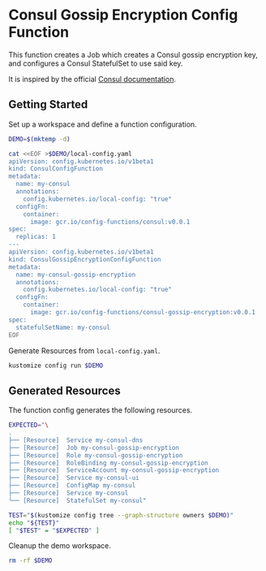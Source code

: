 [docs]: https://learn.hashicorp.com/consul/security-networking/agent-encryption

# Consul Gossip Encryption Config Function

This function creates a Job which creates a Consul gossip encryption key, and
configures a Consul StatefulSet to use said key.

It is inspired by the official [Consul documentation](docs).

## Getting Started

Set up a workspace and define a function configuration.
<!-- @createFunctionConfig @test -->
```sh
DEMO=$(mktemp -d)

cat <<EOF >$DEMO/local-config.yaml
apiVersion: config.kubernetes.io/v1beta1
kind: ConsulConfigFunction
metadata:
  name: my-consul
  annotations:
    config.kubernetes.io/local-config: "true"
  configFn:
    container:
      image: gcr.io/config-functions/consul:v0.0.1
spec:
  replicas: 1
---
apiVersion: config.kubernetes.io/v1beta1
kind: ConsulGossipEncryptionConfigFunction
metadata:
  name: my-consul-gossip-encryption
  annotations:
    config.kubernetes.io/local-config: "true"
  configFn:
    container:
      image: gcr.io/config-functions/consul-gossip-encryption:v0.0.1
spec:
  statefulSetName: my-consul
EOF
```

Generate Resources from `local-config.yaml`.
<!-- @generateInitialResources @test -->
```sh
kustomize config run $DEMO
```

## Generated Resources

The function config generates the following resources.
<!-- @verifyResourceList @test -->
```sh
EXPECTED="\
.
├── [Resource]  Service my-consul-dns
├── [Resource]  Job my-consul-gossip-encryption
├── [Resource]  Role my-consul-gossip-encryption
├── [Resource]  RoleBinding my-consul-gossip-encryption
├── [Resource]  ServiceAccount my-consul-gossip-encryption
├── [Resource]  Service my-consul-ui
├── [Resource]  ConfigMap my-consul
├── [Resource]  Service my-consul
└── [Resource]  StatefulSet my-consul"

TEST="$(kustomize config tree --graph-structure owners $DEMO)"
echo "${TEST}"
[ "$TEST" = "$EXPECTED" ]
```

Cleanup the demo workspace.
<!-- @cleanupWorkspace @test -->
```sh
rm -rf $DEMO
```
